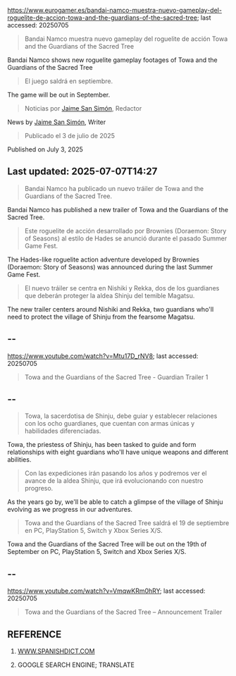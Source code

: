 https://www.eurogamer.es/bandai-namco-muestra-nuevo-gameplay-del-roguelite-de-accion-towa-and-the-guardians-of-the-sacred-tree; last accessed: 20250705

> Bandai Namco muestra nuevo gameplay del roguelite de acción Towa and the Guardians of the Sacred Tree

Bandai Namco shows new roguelite gameplay footages of Towa and the Guardians of the Sacred Tree

> El juego saldrá en septiembre.

The game will be out in September.

> Noticias por [Jaime San Simón](https://www.eurogamer.es/authors/jaime-san-simon), Redactor

News by [Jaime San Simón](https://www.eurogamer.es/authors/jaime-san-simon), Writer

> Publicado el 3 de julio de 2025

Published on July 3, 2025

## Last updated: 2025-07-07T14:27

> Bandai Namco ha publicado un nuevo tráiler de Towa and the Guardians of the Sacred Tree.

Bandai Namco has published a new trailer of Towa and the Guardians of the Sacred Tree.

> Este roguelite de acción desarrollado por Brownies (Doraemon: Story of Seasons) al estilo de Hades se anunció durante el pasado Summer Game Fest.

The Hades-like roguelite action adventure developed by Brownies (Doraemon: Story of Seasons) was announced during the last Summer Game Fest.

> El nuevo tráiler se centra en Nishiki y Rekka, dos de los guardianes que deberán proteger la aldea Shinju del temible Magatsu. 

The new trailer centers around Nishiki and Rekka, two guardians who'll need to protect the village of Shinju from the fearsome Magatsu.

## --

https://www.youtube.com/watch?v=Mtu17D_rNV8; last accessed: 20250705

> Towa and the Guardians of the Sacred Tree - Guardian Trailer 1 

## --

> Towa, la sacerdotisa de Shinju, debe guiar y establecer relaciones con los ocho guardianes, que cuentan con armas únicas y habilidades diferenciadas.

Towa, the priestess of Shinju, has been tasked to guide and form relationships with eight guardians who'll have unique weapons and different abilities.

> Con las expediciones irán pasando los años y podremos ver el avance de la aldea Shinju, que irá evolucionando con nuestro progreso.

As the years go by, we'll be able to catch a glimpse of the village of Shinju evolving as we progress in our adventures.

> Towa and the Guardians of the Sacred Tree saldrá el 19 de septiembre en PC, PlayStation 5, Switch y Xbox Series X/S. 

Towa and the Guardians of the Sacred Tree will be out on the 19th of September on PC, PlayStation 5, Switch and Xbox Series X/S. 

## --

https://www.youtube.com/watch?v=VmqwKRm0hRY; last accessed: 20250705

> Towa and the Guardians of the Sacred Tree – Announcement Trailer 

## REFERENCE

1) [WWW.SPANISHDICT.COM](https://www.spanishdict.com)

2) GOOGLE SEARCH ENGINE; TRANSLATE